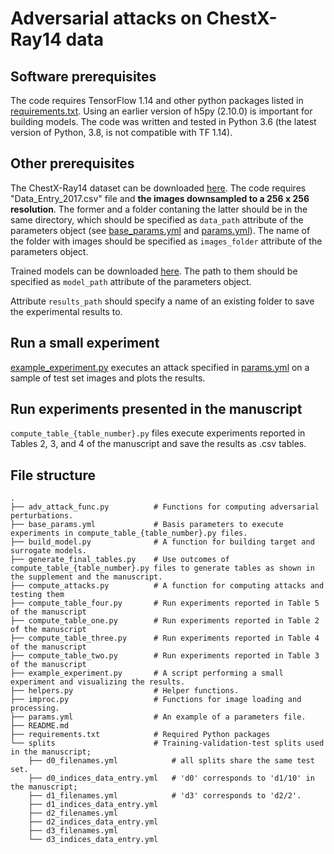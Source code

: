 # Adversarial attacks on ChestX-Ray14 data

## Software prerequisites

The code requires TensorFlow 1.14 and other python packages listed in [requirements.txt](link).
Using an earlier version of h5py (2.10.0) is important for building models.
The code was written and tested in Python 3.6 (the latest version of Python, 3.8, is not compatible with TF 1.14).

## Other prerequisites

The ChestX-Ray14 dataset can be downloaded [here](https://www.kaggle.com/nih-chest-xrays/data).
The code requires "Data_Entry_2017.csv" file and **the images downsampled to a 256 x 256 resolution**.
The former and a folder contaning the latter should be in the same directory,
which should be specified as `data_path` attribute of the parameters object
(see [base_params.yml](link) and [params.yml](link)).
The name of the folder with images should be specified as `images_folder` attribute of the parameters object.

Trained models can be downloaded [here](link). The path to them should be specified
as `model_path` attribute of the parameters object.

Attribute `results_path` should specify a name of an existing folder to save the experimental results to.

## Run a small experiment

[example_experiment.py](link) executes an attack specified in [params.yml](link)
on a sample of test set images and plots the results.

## Run experiments presented in the manuscript

`compute_table_{table_number}.py` files execute experiments reported in Tables 2, 3, and 4 of the manuscript
and save the results as .csv tables.

## File structure
    .
    ├── adv_attack_func.py          # Functions for computing adversarial perturbations.
    ├── base_params.yml             # Basis parameters to execute experiments in compute_table_{table_number}.py files.
    ├── build_model.py              # A function for building target and surrogate models.
    ├── generate_final_tables.py    # Use outcomes of compute_table_{table_number}.py files to generate tables as shown in the supplement and the manuscript.
    ├── compute_attacks.py          # A function for computing attacks and testing them
    ├── compute_table_four.py       # Run experiments reported in Table 5 of the manuscript 
    ├── compute_table_one.py        # Run experiments reported in Table 2 of the manuscript 
    ├── compute_table_three.py      # Run experiments reported in Table 4 of the manuscript 
    ├── compute_table_two.py        # Run experiments reported in Table 3 of the manuscript 
    ├── example_experiment.py       # A script performing a small experiment and visualizing the results.
    ├── helpers.py                  # Helper functions.
    ├── improc.py                   # Functions for image loading and processing.
    ├── params.yml                  # An example of a parameters file.
    ├── README.md
    ├── requirements.txt            # Required Python packages
    └── splits                      # Training-validation-test splits used in the manuscript;
        ├── d0_filenames.yml            # all splits share the same test set.
        ├── d0_indices_data_entry.yml   # 'd0' corresponds to 'd1/10' in the manuscript;
        ├── d1_filenames.yml            # 'd3' corresponds to 'd2/2'.
        ├── d1_indices_data_entry.yml
        ├── d2_filenames.yml
        ├── d2_indices_data_entry.yml
        ├── d3_filenames.yml
        └── d3_indices_data_entry.yml




